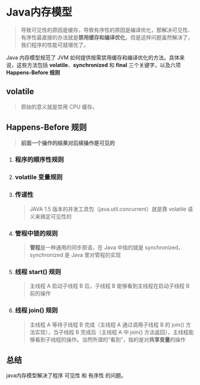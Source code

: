 # Java内存模型

> 导致可见性的原因是缓存，导致有序性的原因是编译优化，那解决可见性、有序性最直接的办法就是**禁用缓存和编译优化**，但是这样问题虽然解决了，我们程序的性能可就堪忧了。

Java 内存模型规范了 JVM 如何提供按需禁用缓存和编译优化的方法。具体来说，这些方法包括 **volatile**、**synchronized** 和 **final** 三个关键字，以及六项 **Happens-Before 规则**

## volatile

> 原始的意义就是禁用 CPU 缓存。

## Happens-Before 规则

> **前面一个操作的结果对后续操作是可见的**

1. ### 程序的顺序性规则

2. ### volatile 变量规则

3. ### 传递性

   > JAVA 1.5 版本的并发工具包（java.util.concurrent）就是靠 volatile 语义来搞定可见性的

4. ### 管程中锁的规则

   > **管程**是一种通用的同步原语，在 Java 中指的就是 synchronized，synchronized 是 Java 里对管程的实现

5. ### 线程 start() 规则

   > 主线程 A 启动子线程 B 后，子线程 B 能够看到主线程在启动子线程 B 前的操作

6. ### 线程 join() 规则

   > 主线程 A 等待子线程 B 完成（主线程 A 通过调用子线程 B 的 join() 方法实现），当子线程 B 完成后（主线程 A 中 join() 方法返回），主线程能够看到子线程的操作。当然所谓的“看到”，指的是对**共享变量**的操作

## 总结

java内存模型解决了程序 可见性 和 有序性 的问题。